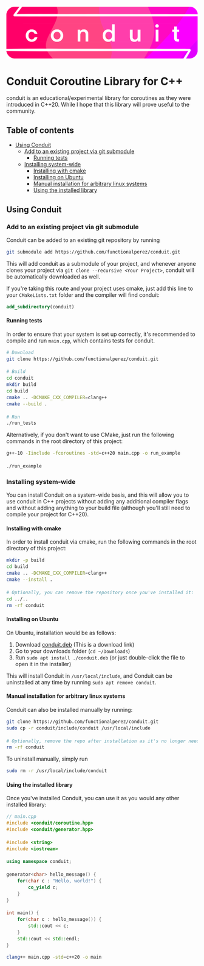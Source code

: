 ![Conduit Logo](/.github/images/logo.png)

# Conduit Coroutine Library for C++

conduit is an educational/experimental library for coroutines as they were introduced in C++20. While I hope that this library will prove useful to the community. 

## Table of contents
* [Using Conduit](#using-conduit)
    * [Add to an existing project via git submodule](#Add-to-an-existing-project-via-git-submodule)
        * [Running tests](#running-tests)
    * [Installing system-wide](#installing-system-wide)
        * [Installing with cmake](#installing-with-cmake)
        * [Installing on Ubuntu](#installing-on-Ubuntu)
        * [Manual installation for arbitrary linux systems](#manual-installation-for-arbitrary-linux-systems)
        * [Using the installed library](#using-the-installed-library)

## Using Conduit

### Add to an existing project via git submodule

Conduit can be added to an existing git repository by running
```bash
git submodule add https://github.com/functionalperez/conduit.git
```
This will add conduit as a submodule of your project, and whenever anyone clones your project via `git clone --recursive <Your Project>`, conduit will be automatically downloaded as well.

If you're taking this route and your project uses cmake, just add this line to your `CMakeLists.txt` folder and the compiler will find conduit:
```cmake
add_subdirectory(conduit)
```
#### Running tests

In order to ensure that your system is set up correctly, it's recommended to compile and run `main.cpp`, which contains tests for conduit.
```bash
# Download
git clone https://github.com/functionalperez/conduit.git

# Build
cd conduit
mkdir build
cd build
cmake .. -DCMAKE_CXX_COMPILER=clang++
cmake --build .

# Run
./run_tests
```

Alternatively, if you don't want to use CMake, just run the following commands in the root directory of this project:
```bash
g++-10 -Iinclude -fcoroutines -std=c++20 main.cpp -o run_example

./run_example
```
### Installing system-wide

You can install Conduit on a system-wide basis, and this will allow you to use conduit in C++ projects without adding any additional compiler flags and without adding anything to your build file (although you'll still need to compile your project for C++20).

#### Installing with cmake

In order to install conduit via cmake, run the following commands in the root directory of this project:
```bash
mkdir -p build
cd build
cmake .. -DCMAKE_CXX_COMPILER=clang++
cmake --install .

# Optionally, you can remove the repository once you've installed it:
cd ../..
rm -rf conduit
```

#### Installing on Ubuntu

On Ubuntu, installation would be as follows:

1. Download [conduit.deb](https://github.com/functionalperez/conduit/releases/download/v0.3.0/conduit_0.3.0-0_all.deb) (This is a download link)
2. Go to your downloads folder (`cd ~/Downloads`)
3. Run `sudo apt install ./conduit.deb` (or just double-click the file to open it in the installer)

This will install Conduit in `/usr/local/include`, and Conduit can be uninstalled at any time by running `sudo apt remove conduit`.

#### Manual installation for arbitrary linux systems

Conduit can also be installed manually by running:
```bash
git clone https://github.com/functionalperez/conduit.git
sudo cp -r conduit/include/conduit /usr/local/include

# Optionally, remove the repo after installation as it's no longer needed
rm -rf conduit
```
To uninstall manually, simply run
```bash
sudo rm -r /usr/local/include/conduit
```

#### Using the installed library

Once you've installed Conduit, you can use it as you would any other installed library:
```cpp
// main.cpp
#include <conduit/coroutine.hpp>
#include <conduit/generator.hpp>

#include <string>
#include <iostream>

using namespace conduit;

generator<char> hello_message() {
    for(char c : "Hello, world!") {
        co_yield c;
    }
}

int main() {
    for(char c : hello_message()) {
        std::cout << c;
    }
    std::cout << std::endl;
}
```
```bash
clang++ main.cpp -std=c++20 -o main
```
